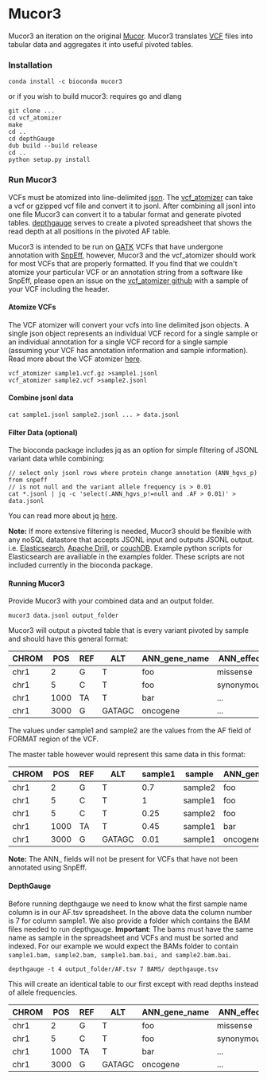 # Mucor3
Mucor3 an iteration on the original [Mucor](https://github.com/blachlylab/mucor). Mucor3 translates [VCF](https://samtools.github.io/hts-specs/VCFv4.2.pdf) files into tabular data and aggregates it into useful pivoted tables.

### Installation
```
conda install -c bioconda mucor3
```
or if you wish to build mucor3: requires go and dlang
```
git clone ...
cd vcf_atomizer
make
cd ..
cd depthGauge
dub build --build release
cd ..
python setup.py install
```

### Run Mucor3
VCFs must be atomized into line-delimited [json](http://jsonlines.org/). The [vcf_atomizer](https://github.com/blachlylab/vcf_atomizer) can take a vcf or gzipped vcf file and convert it to jsonl. After combining all jsonl into one file Mucor3 can convert it to a tabular format and generate pivoted tables. [depthgauge](https://github.com/blachlylab/depthGauge) serves to create a pivoted spreadsheet that shows the read depth at all positions in the pivoted AF table.

Mucor3 is intended to be run on [GATK](https://software.broadinstitute.org/gatk/) VCFs that have undergone annotation with [SnpEff](http://snpeff.sourceforge.net/), however, Mucor3 and the vcf_atomizer should work for most VCFs that are properly formatted. If you find that we couldn't atomize your particular VCF or an annotation string from a software like SnpEff, please open an issue on the [vcf_atomizer github](https://github.com/blachlylab/vcf_atomizer/issues) with a sample of your VCF including the header.

#### Atomize VCFs

The VCF atomizer will convert your vcfs into line delimited json objects. A single json object represents an individual VCF record for a single sample or an individual annotation for a single VCF record for a single sample (assuming your VCF has annotation information and sample information). Read more about the VCF atomizer [here](https://github.com/blachlylab/vcf_atomizer).

```
vcf_atomizer sample1.vcf.gz >sample1.jsonl
vcf_atomizer sample2.vcf >sample2.jsonl
```
#### Combine jsonl data
```
cat sample1.jsonl sample2.jsonl ... > data.jsonl
```
#### Filter Data (optional)
The bioconda package includes jq as an option for simple filtering of JSONL variant data while combining:
```
// select only jsonl rows where protein change annotation (ANN_hgvs_p) from snpeff
// is not null and the variant allele frequency is > 0.01
cat *.jsonl | jq -c 'select(.ANN_hgvs_p!=null and .AF > 0.01)' > data.jsonl
```
You can read more about jq [here](https://stedolan.github.io/jq/).


**Note:** If more extensive filtering is needed, Mucor3 should be flexible with any noSQL datastore that accepts 
JSONL input and outputs JSONL output. i.e. [Elasticsearch](https://www.elastic.co/), [Apache Drill](https://drill.apache.org/), or [couchDB](http://couchdb.apache.org/). Example python scripts for Elasticsearch are availiable in the examples folder. These scripts are not included currently in the bioconda package.


#### Running Mucor3
Provide Mucor3 with your combined data and an output folder.
```
mucor3 data.jsonl output_folder
```
Mucor3 will output a pivoted table that is every variant pivoted 
by sample and should have this general format:

| CHROM | POS  | REF | ALT    | ANN_gene_name | ANN_effect | sample1 | sample2 |
|-------|------|-----|--------|---------------|------------|---------|---------|
| chr1  | 2    | G   | T      | foo           | missense   | .       | 0.7     |
| chr1  | 5    | C   | T      | foo           | synonymous | 1       | 0.25    |
| chr1  | 1000 | TA  | T      | bar           | ...        | 0.45    | .       |
| chr1  | 3000 | G   | GATAGC | oncogene      | ...        | 0.01    | .       |

The values under sample1 and sample2 are the values from the AF field of FORMAT region of the VCF.

The master table however would represent this same data in
this format:

| CHROM | POS  | REF | ALT    | sample1 | sample  | ANN_gene_name | ANN_hgvs_p | ANN_effect |
|-------|------|-----|--------|---------|---------|---------------|------------|------------|
| chr1  | 2    | G   | T      | 0.7     | sample2 | foo           | p.Met1Ala  | missense   |
| chr1  | 5    | C   | T      | 1       | sample1 | foo           | ...        | synonymous |
| chr1  | 5    | C   | T      | 0.25    | sample2 | foo           | ...        | ...        |
| chr1  | 1000 | TA  | T      | 0.45    | sample1 | bar           | ...        | ...        |
| chr1  | 3000 | G   | GATAGC | 0.01    | sample1 | oncogene      | ...        | ...        |

**Note:** The ANN_ fields will not be present for VCFs that have not been annotated using SnpEff.

#### DepthGauge
Before running depthgauge we need to know what the first sample name column is in our AF.tsv spreadsheet.
In the above data the column number is 7 for column sample1. We also provide a folder which contains the BAM files 
needed to run depthgauge. **Important**: The bams must have the same name as sample in the spreadsheet and VCFs and must be sorted and indexed.
For our example we would expect the BAMs folder to contain ```sample1.bam, sample2.bam, sample1.bam.bai, and sample2.bam.bai```.
```
depthgauge -t 4 output_folder/AF.tsv 7 BAMS/ depthgauge.tsv
```
This will create an identical table to our first except with read depths instead of allele frequencies.

| CHROM | POS  | REF | ALT    | ANN_gene_name | ANN_effect | sample1 | sample2 |
|-------|------|-----|--------|---------------|------------|---------|---------|
| chr1  | 2    | G   | T      | foo           | missense   | 10      | 37      |
| chr1  | 5    | C   | T      | foo           | synonymous | 100     | 4       |
| chr1  | 1000 | TA  | T      | bar           | ...        | 20      | 45      |
| chr1  | 3000 | G   | GATAGC | oncogene      | ...        | 300     | 78      |